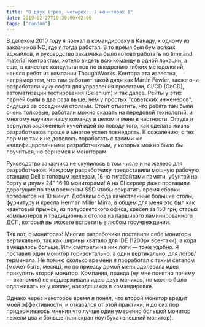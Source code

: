 ```yaml
---
title: "О двух (трех, четырех...) мониторах 1"
date: 2019-02-27T10:30:00+02:00
tags: ["random"]
---
```


В далеком 2010 году я поехал в командировку в Канаду, к одному из заказчиков NC, где я тогда работал. В то время был бум всяких аджайлов, и руководство заказчика было готово работать по time and material контрактам, хотело видеть всю команду в одной локации, а еще, в качестве консультантов по внедрению гибких методологий, наняло ребят из компании ThoughtWorks. Контора эта известна, например тем, что там работает такой дядя как Martin Fowler, также они разработали кучу софта для управления проектами, CI/CD (GoCD), автоматизации тестирования (Selenium) и так далее. Рейты у этих парней были в два раза выше, чем у простых "советских инженеров", сидящих за соседними столами. Стоит отметить, что ребята там были очень толковые, работали можно сказать на передовой технологий, и многому научили нашу команду в целом и меня в частности. Оттуда я вернулся заряженный кучей идей по поводу того, как сделать жизнь разработчиков проще и многое успел повнедрять. К сожалению, с тех пор мне так и не довелось поработать с такими же квалифицированными разработчиками, у которых можно было бы поучиться, но вернемся к мониторам.

Руководство заказчика не скупилось в том числе и на железо для разработчиков. Каждому разработчику предоставили мощную рабочую станцию Dell с топовым железом, 16-ю гигабайтами памяти, убунтой на борту и двумя 24" 16:10 мониторами! А на CI сервер даже поставили дорогущие по тем временам SSD чтобы сократить время сборки артефактов на 10 минут. Добавим сюда качественные большие столы, фурнитуру и кресла Herman Miller Mirra, в общем для меня это был как квантовый прыжок, из полусоветского офиса, кресел за 150 грн, старых компьютеров и традиционных столов из паршивого ламинированного ДСП, который вы можете встретить в любом госучреждении.

Так вот, о мониторах! Многие разрабочики поставили себе мониторы вертикально, так как ширины хватало для IDE (1200px все-таки), а кода вмещалось больше. Или смотрели на них логи — тоже удобно. Я поставил один монитор горизонтально, а один вертикально, для логов/терминала. Не помню сколько времени я проработал с таким сетапом (может быть, месяц), но по приезду домой меня одолевала идея прикупить второй монитор. Компания, правда (ну мне понятно почему — экономия) не поддерживала идею двух моников, но можно было одалживать их у коллег, находящихся в командировке. 

Однако через некоторое время я понял, что второй монитор вредит моей эффективности, и отказался от этой практики, и до сих пор придерживаюсь мнения что лучше один умеренно большой монитор нежели два и больше (или экран ноутбука+внешний монитор).
